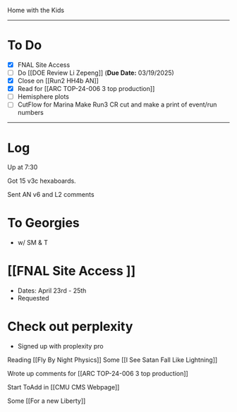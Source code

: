 
Home with the Kids

---
# To Do

- [x] FNAL Site Access
- [ ] Do  [[DOE Review Li Zepeng]] (**Due Date:** 03/19/2025)
- [x] Close on [[Run2 HH4b AN]]
- [x] Read for [[ARC TOP-24-006 3 top production]]
- [ ] Hemisphere plots 
- [ ] CutFlow for Marina Make Run3 CR cut and make a print of event/run numbers
---

# Log


Up at 7:30

Got 15 v3c hexaboards. 

Sent AN v6 and L2 comments

# To Georgies 
- w/ SM & T

# [[FNAL Site Access ]]
- Dates: April 23rd - 25th
- Requested

# Check out perplexity
- Signed up with proplexity pro


Reading [[Fly By Night Physics]]
Some [[I See Satan Fall Like Lightning]]

Wrote up comments for [[ARC TOP-24-006 3 top production]]

Start ToAdd in [[CMU CMS Webpage]]

Some [[For a new Liberty]]
